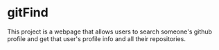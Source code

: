 # gitFind
This project is a webpage that allows users to search someone's github profile and get that user's profile info and all their repositories.
